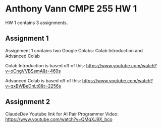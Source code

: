 # Anthony Vann CMPE 255 HW 1
HW 1 contains 3 assignments.

## Assignment 1 
Assignment 1 contains two Google Colabs: Colab Introduction and Advanced Colab

Colab Introduction is based off of this: https://www.youtube.com/watch?v=oCngVVBSsmA&t=469s

Advanced Colab is based off of this: https://www.youtube.com/watch?v=qxBWBeDnLt8&t=2256s

## Assignment 2
ClaudeDev
Youtube link for AI Pair Programmer Video: https://www.youtube.com/watch?v=QMqXJ9X_bco
